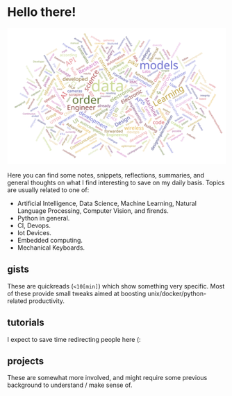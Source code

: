 # Hello there!

![This is my cv! (minus stopwords)](img/wordcloud.svg)

Here you can find some notes, snippets, reflections, summaries, and general thoughts on
what I find interesting to save on my daily basis. Topics  are usually related to one of:

* Artificial Intelligence, Data Science, Machine Learning, Natural Language Processing,
  Computer Vision, and firends.
* Python in general.
* CI, Devops.
* Iot Devices.
* Embedded computing.
* Mechanical Keyboards.

## gists

These are quickreads (`<10[min]`) which show something very specific. Most of these
provide small tweaks aimed at boosting unix/docker/python-related productivity.

## tutorials

I expect to save time redirecting people here (:

## projects

These are somewhat more involved, and might require some previous background to
understand / make sense of.
